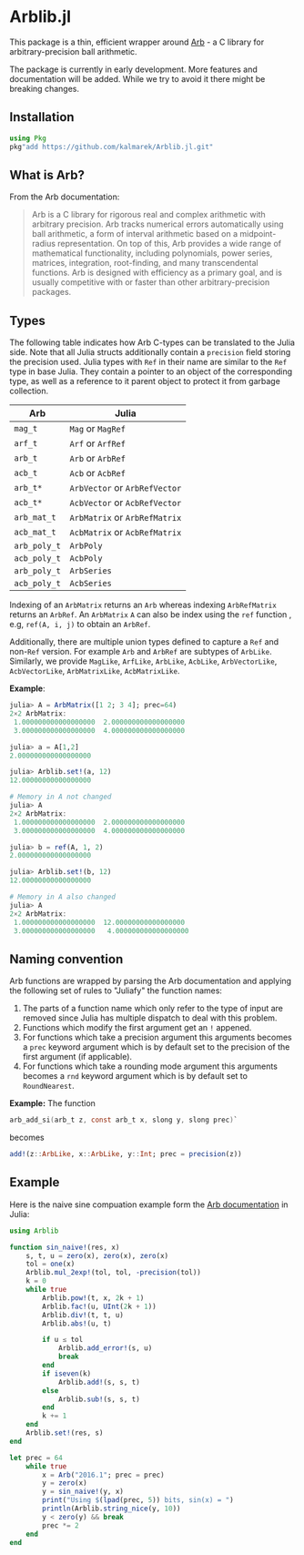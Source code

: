 # Arblib.jl

This package is a thin, efficient wrapper around [Arb](http://arblib.org) - a C library for arbitrary-precision ball arithmetic.

The package is currently in early development. More features and
documentation will be added. While we try to avoid it there might be
breaking changes.

## Installation

```julia
using Pkg
pkg"add https://github.com/kalmarek/Arblib.jl.git"
```

## What is Arb?
From the Arb documentation:

>  Arb is a C library for rigorous real and complex arithmetic with arbitrary precision. Arb tracks numerical errors automatically using ball arithmetic, a form of interval arithmetic based on a midpoint-radius representation. On top of this, Arb provides a wide range of mathematical functionality, including polynomials, power series, matrices, integration, root-finding, and many transcendental functions. Arb is designed with efficiency as a primary goal, and is usually competitive with or faster than other arbitrary-precision packages.


## Types

The following table indicates how Arb C-types can be translated to the Julia side.
Note that all Julia structs additionally contain a `precision` field storing the precision
used.
Julia types with `Ref` in their name are similar to the `Ref` type in
base Julia. They contain a pointer to an object of the corresponding
type, as well as a reference to it parent object to protect it from
garbage collection.

| Arb  | Julia  |
|----- |------- |
| `mag_t`  | `Mag` or `MagRef` |
| `arf_t`  | `Arf` or `ArfRef`  |
| `arb_t`  | `Arb` or `ArbRef`  |
| `acb_t`  | `Acb` or `AcbRef` |
| `arb_t*`  | `ArbVector` or `ArbRefVector` |
| `acb_t* ` | `AcbVector` or `AcbRefVector` |
| `arb_mat_t`  | `ArbMatrix` or `ArbRefMatrix` |
| `acb_mat_t`  | `AcbMatrix` or `AcbRefMatrix`  |
| `arb_poly_t`  | `ArbPoly` |
| `acb_poly_t`  | `AcbPoly` |
| `arb_poly_t`  | `ArbSeries` |
| `acb_poly_t`  | `AcbSeries` |

Indexing of an `ArbMatrix` returns an `Arb` whereas indexing `ArbRefMatrix` returns an `ArbRef`.
An `ArbMatrix` `A` can also be index using the `ref` function , e.g, `ref(A, i, j)` to obtain
an `ArbRef`.

Additionally, there are multiple union types defined to capture a `Ref` and non-`Ref` version.
For example `Arb` and `ArbRef` are subtypes of `ArbLike`. Similarly, we provide
`MagLike`, `ArfLike`, `ArbLike`, `AcbLike`, `ArbVectorLike`, `AcbVectorLike`, `ArbMatrixLike`,
`AcbMatrixLike`.

**Example**:
```julia
julia> A = ArbMatrix([1 2; 3 4]; prec=64)
2×2 ArbMatrix:
 1.000000000000000000  2.000000000000000000
 3.000000000000000000  4.000000000000000000

julia> a = A[1,2]
2.000000000000000000

julia> Arblib.set!(a, 12)
12.00000000000000000

# Memory in A not changed
julia> A
2×2 ArbMatrix:
 1.000000000000000000  2.000000000000000000
 3.000000000000000000  4.000000000000000000

julia> b = ref(A, 1, 2)
2.000000000000000000

julia> Arblib.set!(b, 12)
12.00000000000000000

# Memory in A also changed
julia> A
2×2 ArbMatrix:
 1.000000000000000000  12.00000000000000000
 3.000000000000000000   4.000000000000000000
```

## Naming convention

Arb functions are wrapped by parsing the Arb documentation and applying the following set of rules to "Juliafy" the function names:

1. The parts of a function name which only refer to the type of input are removed since Julia has multiple dispatch to deal with this problem.
2. Functions which modify the first argument get an `!` appened.
3. For functions which take a precision argument this arguments becomes a `prec` keyword argument
   which is by default set to the precision of the first argument (if applicable).
4. For functions which take a rounding mode argument this arguments becomes a `rnd` keyword argument
   which is by default set to `RoundNearest`.

**Example:**
The function
```C
arb_add_si(arb_t z, const arb_t x, slong y, slong prec)`
```

becomes
```julia
add!(z::ArbLike, x::ArbLike, y::Int; prec = precision(z))
```

## Example

Here is the naive sine compuation example form the [Arb documentation](http://arblib.org/using.html#a-worked-example-the-sine-function) in Julia:

```julia
using Arblib

function sin_naive!(res, x)
    s, t, u = zero(x), zero(x), zero(x)
    tol = one(x)
    Arblib.mul_2exp!(tol, tol, -precision(tol))
    k = 0
    while true
        Arblib.pow!(t, x, 2k + 1)
        Arblib.fac!(u, UInt(2k + 1))
        Arblib.div!(t, t, u)
        Arblib.abs!(u, t)

        if u ≤ tol
            Arblib.add_error!(s, u)
            break
        end
        if iseven(k)
            Arblib.add!(s, s, t)
        else
            Arblib.sub!(s, s, t)
        end
        k += 1
    end
    Arblib.set!(res, s)
end

let prec = 64
    while true
        x = Arb("2016.1"; prec = prec)
        y = zero(x)
        y = sin_naive!(y, x)
        print("Using $(lpad(prec, 5)) bits, sin(x) = ")
        println(Arblib.string_nice(y, 10))
        y < zero(y) && break
        prec *= 2
    end
end
```
